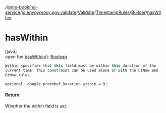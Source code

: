 //[pms-booking-service](../../../../../index.md)/[io.envoyproxy.pgv.validate](../../../index.md)/[Validate](../../index.md)/[TimestampRules](../index.md)/[Builder](index.md)/[hasWithin](has-within.md)

# hasWithin

[java]\
open fun [hasWithin](has-within.md)(): [Boolean](https://kotlinlang.org/api/core/kotlin-stdlib/kotlin/-boolean/index.html)

```kotlin
Within specifies that this field must be within this duration of the
current time. This constraint can be used alone or with the LtNow and
GtNow rules.

```
`optional .google.protobuf.Duration within = 9;`

#### Return

Whether the within field is set.
